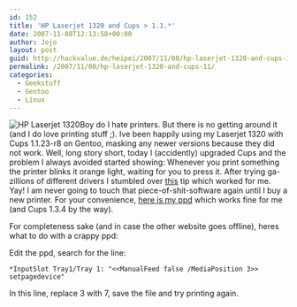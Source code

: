 ```yaml
---
id: 152
title: 'HP Laserjet 1320 and Cups > 1.1.*'
date: 2007-11-08T12:13:58+00:00
author: Jojo
layout: post
guid: http://hackvalue.de/heipei/2007/11/08/hp-laserjet-1320-and-cups-11/
permalink: /2007/11/08/hp-laserjet-1320-and-cups-11/
categories:
  - Geekstuff
  - Gentoo
  - Linux
---
```

<img src="https://farm1.static.flickr.com/28/61272102_7654bb2b1c.jpg?v=0" class="alignleft" alt="HP Laserjet 1320" />Boy do I hate printers. But there is no getting around it (and I do love printing stuff ;). Ive been happily using my Laserjet 1320 with Cups 1.1.23-r8 on Gentoo, masking any newer versions because they did not work. Well, long story short, today I (accidently) upgraded Cups and the problem I always avoided started showing: Whenever you print something the printer blinks it orange light, waiting for you to press it. After trying ga-zillions of different drivers I stumbled over [this](http://forums.fedoraforum.org/showpost.php?s=feb8fc0be63bffd6667834aa72af8c9a&p=757328&postcount=6) tip which worked for me. Yay! I am never going to touch that piece-of-shit-software again until I buy a new printer. For your convenience, [here is my ppd](/heipei/files/laserjet1320.ppd) which works fine for me (and Cups 1.3.4 by the way).
  
For completeness sake (and in case the other website goes offline), heres what to do with a crappy ppd:
  
Edit the ppd, search for the line:
  
`*InputSlot Tray1/Tray 1: "<<ManualFeed false /MediaPosition 3>> setpagedevice"`
  
In this line, replace 3 with 7, save the file and try printing again.